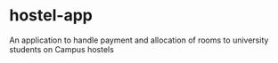 # hostel-app
An application to handle payment and allocation of rooms to university students on Campus hostels
